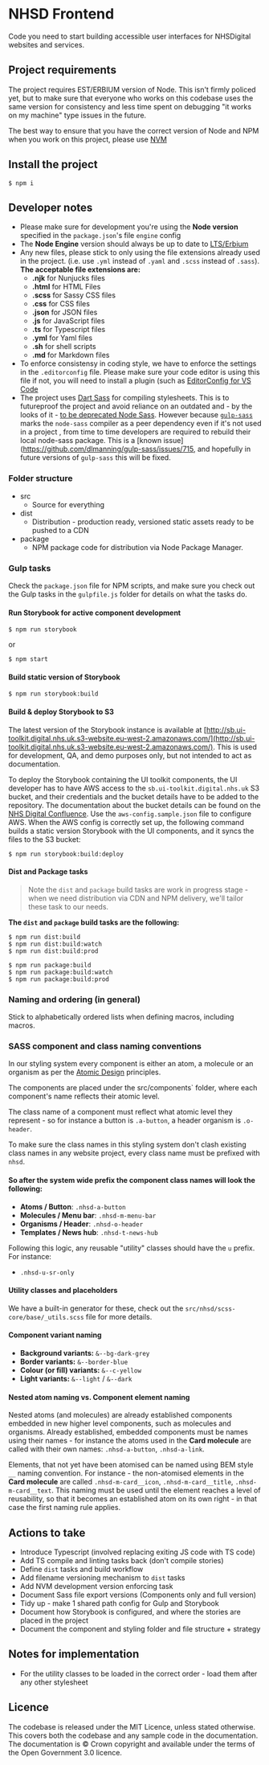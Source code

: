 # NHSD Frontend
Code you need to start building accessible user interfaces for NHSDigital websites and services.

## Project requirements

The project requires EST/ERBIUM version of Node. This isn't firmly policed yet, but to make sure that everyone who works on this codebase uses the same version for consistency and less time spent on debugging "it works on my machine" type issues in the future.

The best way to ensure that you have the correct version of Node and NPM when you work on this project, please use [NVM](https://medium.com/@jamesauble/install-nvm-on-mac-with-brew-adb921fb92cc)

## Install the project

    $ npm i

## Developer notes

- Please make sure for development you're using the **Node version** specified in the `package.json`'s file `engine` config
- The **Node Engine** version should always be up to date to [LTS/Erbium](https://nodejs.org/en/about/releases/)
- Any new files, please stick to only using the file extensions already used in the project. (i.e. use `.yml` instead of `.yaml` and `.scss` instead of `.sass`). **The acceptable file extensions are:**
	- **.njk** for Nunjucks files
	- **.html** for HTML Files
	- **.scss** for Sassy CSS files
	- **.css** for CSS files
	- **.json** for JSON files
	- **.js** for JavaScript files
	- **.ts** for Typescript files
	- **.yml** for Yaml files
	- **.sh** for shell scripts
	- **.md** for Markdown files
- To enforce consistensy in coding style, we have to enforce the settings in the `.editorconfig` file. Please make sure your code editor is using this file if not, you will need to install a plugin (such as [EditorConfig for VS Code](https://marketplace.visualstudio.com/items?itemName=EditorConfig.EditorConfig)
- The project uses [Dart Sass](https://www.npmjs.com/package/sass) for compiling stylesheets. This is to futureproof the project and avoid reliance on an outdated and - by the looks of it - [to be deprecated Node Sass](https://github.com/sass/node-sass/issues/2952). However because [`gulp-sass`](https://www.npmjs.com/package/gulp-sass) marks the `node-sass` compiler as a peer dependency even if it's not used in a project , from time to time developers are required to rebuild their local node-sass package. This is a [known issue](https://github.com/dlmanning/gulp-sass/issues/715, and hopefully in future versions of `gulp-sass` this will be fixed.

### Folder structure

- src
    - Source for everything
- dist
    - Distribution - production ready, versioned static assets ready to be pushed to a CDN
- package
    - NPM package code for distribution via Node Package Manager.

### Gulp tasks

Check the `package.json` file for NPM scripts, and make sure you check out the Gulp tasks in the `gulpfile.js` folder for details on what the tasks do.

#### Run Storybook for active component development

	$ npm run storybook

or

    $ npm start

#### Build static version of Storybook

	$ npm run storybook:build
	
#### Build & deploy Storybook to S3

The latest version of the Storybook instance is available at [http://sb.ui-toolkit.digital.nhs.uk.s3-website.eu-west-2.amazonaws.com/](http://sb.ui-toolkit.digital.nhs.uk.s3-website.eu-west-2.amazonaws.com/). This is used for development, QA, and demo purposes only, but not intended to act as documentation. 

To deploy the Storybook containing the UI toolkit components, the UI developer has to have AWS access to the `sb.ui-toolkit.digital.nhs.uk` S3 bucket, and their credentials and the bucket details have to be added to the repository. The documentation about the bucket details can be found on the [NHS Digital Confluence](https://nhsd-confluence.digital.nhs.uk/display/CW/Brand+-+UI+toolkit+AWS+setup). Use the `aws-config.sample.json` file to configure AWS. When the AWS config is correctly set up, the following command builds a static version Storybook with the UI components, and it syncs the files to the S3 bucket:

    $ npm run storybook:build:deploy
	
#### Dist and Package tasks

> Note the `dist` and `package` build tasks are work in progress stage - when we need distribution via CDN and NPM delivery, we'll tailor these task to our needs.

**The `dist` and `package` build tasks are the following:**

	$ npm run dist:build
    $ npm run dist:build:watch
    $ npm run dist:build:prod

    $ npm run package:build
    $ npm run package:build:watch
    $ npm run package:build:prod

### Naming and ordering (in general)

Stick to alphabetically ordered lists when defining macros, including macros.

### SASS component and class naming conventions

In our styling system every component is either an atom, a molecule or an organism as per the [Atomic Design](https://bradfrost.com/blog/post/atomic-web-design/) principles.

The components are placed under the src/components` folder, where each component's name reflects their atomic level.

The class name of a component must reflect what atomic level they represent - so for instance a button is `.a-button`, a header organism is `.o-header`.

To make sure the class names in this styling system don't clash existing class names in any website project, every class name must be prefixed with `nhsd`.

#### So after the system wide prefix the component class names will look the following:

- **Atoms / Button**: `.nhsd-a-button`
- **Molecules / Menu bar**: `.nhsd-m-menu-bar`
- **Organisms / Header**: `.nhsd-o-header`
- **Templates / News hub**: `.nhsd-t-news-hub`

Following this logic, any reusable "utility" classes should have the `u` prefix. For instance:

- `.nhsd-u-sr-only`

#### Utility classes and placeholders

We have a built-in generator for these, check out the `src/nhsd/scss-core/base/_utils.scss` file for more details.

#### Component variant naming

- **Background variants:** `&--bg-dark-grey`
- **Border variants:** `&--border-blue`
- **Colour (or fill) variants:** `&--c-yellow`
- **Light variants:** `&--light` /  `&--dark`

#### Nested atom naming vs. Component element naming

Nested atoms (and molecules) are already established components embedded in new higher level components, such as molecules and organisms. Already established, embedded components must be names using their names - for instance the atoms used in the **Card molecule** are called with their own names: `.nhsd-a-button`, `.nhsd-a-link`.

Elements, that not yet have been atomised can be named using BEM style `__` naming convention. For instance - the non-atomised elements in the **Card molecule** are called `.nhsd-m-card__icon`, `.nhsd-m-card__title`, `.nhsd-m-card__text`. This naming must be used until the element reaches a level of reusability, so that it becomes an established atom on its own right - in that case the first naming rule applies. 


## Actions to take

- Introduce Typescript (involved replacing exiting JS code with TS code)
- Add TS compile and linting tasks back (don't compile stories)
- Define `dist` tasks and build workflow
- Add filename versioning mechanism to `dist` tasks
- Add NVM development version enforcing task
- Document Sass file export versions (Components only and full version)
- Tidy up - make 1 shared path config for Gulp and Storybook
- Document how Storybook is configured, and where the stories are placed in the project
- Document the component and styling folder and file structure + strategy

## Notes for implementation

- For the utility classes to be loaded in the correct order - load them after any other stylesheet

## Licence
The codebase is released under the MIT Licence, unless stated otherwise. This covers both the codebase and any sample code in the documentation. The documentation is © Crown copyright and available under the terms of the Open Government 3.0 licence.
